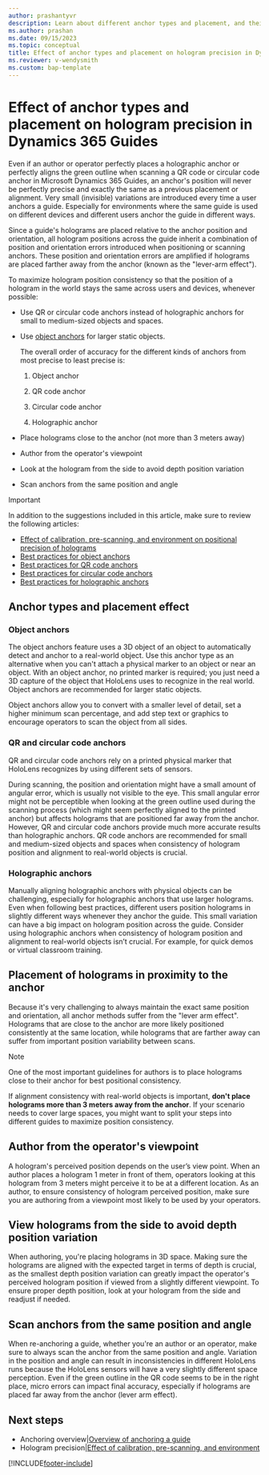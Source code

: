 ```yaml
---
author: prashantyvr
description: Learn about different anchor types and placement, and their effect on hologram precision in Dynamics 365 Guides. 
ms.author: prashan
ms.date: 09/15/2023
ms.topic: conceptual
title: Effect of anchor types and placement on hologram precision in Dynamics 365 Guides
ms.reviewer: v-wendysmith
ms.custom: bap-template
---
```


# Effect of anchor types and placement on hologram precision in Dynamics 365 Guides

Even if an author or operator perfectly places a holographic anchor or perfectly aligns the green outline when scanning a QR code or circular code anchor in Microsoft Dynamics 365 Guides, an anchor's position will never be perfectly precise and exactly the same as a previous placement or alignment. Very small (invisible) variations are introduced every time a user anchors a guide. Especially for environments where the same guide is used on different devices and different users anchor the guide in different ways.

Since a guide's holograms are placed relative to the anchor position and orientation, all hologram positions across the guide inherit a combination of position and orientation errors introduced when positioning or scanning anchors. These position and orientation errors are amplified if holograms are placed farther away from the anchor (known as the "lever-arm effect").

To maximize hologram position consistency so that the position of a hologram in the world stays the same across users and devices, whenever possible:

- Use QR or circular code anchors instead of holographic anchors for small to medium-sized objects and spaces.

- Use [object anchors](pc-app-anchor-object.md) for larger static objects.

    The overall order of accuracy for the different kinds of anchors from most precise to least precise is:

    1. Object anchor

    1. QR code anchor

    1. Circular code anchor

    1. Holographic anchor

- Place holograms close to the anchor (not more than 3 meters away)

- Author from the operator's viewpoint

- Look at the hologram from the side to avoid depth position variation

- Scan anchors from the same position and angle

> [!IMPORTANT]
> In addition to the suggestions included in this article, make sure to review the following articles:
>
> - [Effect of calibration, pre-scanning, and environment on positional precision of holograms](pc-app-anchor-improve-hologram-precision.md)
> - [Best practices for object anchors](pc-app-anchor-object-best-practices.md)
> - [Best practices for QR code anchors](pc-app-anchor-qr-best-practices.md)
> - [Best practices for circular code anchors](pc-app-anchor-circular-best-practices.md)
> - [Best practices for holographic anchors](pc-app-anchor-holographic-best-practices.md)

## Anchor types and placement effect

### Object anchors

The object anchors feature uses a 3D object of an object to automatically detect and anchor to a real-world object. Use this anchor type as an alternative when you can't attach a physical marker to an object or near an object. With an object anchor, no printed marker is required; you just need a 3D capture of the object that HoloLens uses to recognize in the real world. Object anchors are recommended for larger static objects.

Object anchors allow you to convert with a smaller level of detail, set a higher minimum scan percentage, and add step text or graphics to encourage operators to scan the object from all sides.

### QR and circular code anchors

QR and circular code anchors rely on a printed physical marker that HoloLens recognizes by using different sets of sensors.

During scanning, the position and orientation might have a small amount of angular error, which is usually not visible to the eye. This small angular error might not be perceptible when looking at the green outline used during the scanning process (which might seem perfectly aligned to the printed anchor) but affects holograms that are positioned far away from the anchor. However, QR and circular code anchors provide much more accurate results than holographic anchors. QR code anchors are recommended for small and medium-sized objects and spaces when consistency of hologram position and alignment to real-world objects is crucial.

### Holographic anchors

Manually aligning holographic anchors with physical objects can be challenging, especially for holographic anchors that use larger holograms. Even when following best practices, different users position holograms in slightly different ways whenever they anchor the guide. This small variation can have a big impact on hologram position across the guide. Consider using holographic anchors when consistency of hologram position and alignment to real-world objects isn’t crucial. For example, for quick demos or virtual classroom training.

## Placement of holograms in proximity to the anchor

Because it's very challenging to always maintain the exact same position and orientation, all anchor methods suffer from the "lever arm effect". Holograms that are close to the anchor are more likely positioned consistently at the same location, while holograms that are farther away can suffer from important position variability between scans.

> [!NOTE]
> One of the most important guidelines for authors is to place holograms close to their anchor for best positional consistency.

If alignment consistency with real-world objects is important, **don't place holograms more than 3 meters away from the anchor**. If your scenario needs to cover large spaces, you might want to split your steps into different guides to maximize position consistency.

## Author from the operator's viewpoint

A hologram's perceived position depends on the user’s view point. When an author places a hologram 1 meter in front of them, operators looking at this hologram from 3 meters might perceive it to be at a different location. As an author, to ensure consistency of hologram perceived position, make sure you are authoring from a viewpoint most likely to be used by your operators. 

## View holograms from the side to avoid depth position variation

When authoring, you're placing holograms in 3D space. Making sure the holograms are aligned with the expected target in terms of depth is crucial, as the smallest depth position variation can greatly impact the operator's perceived hologram position if viewed from a slightly different viewpoint. To ensure proper depth position, look at your hologram from the side and readjust if needed.  

## Scan anchors from the same position and angle

When re-anchoring a guide, whether you're an author or an operator, make sure to always scan the anchor from the same position and angle. Variation in the position and angle can result in inconsistencies in different HoloLens runs because the HoloLens sensors will have a very slightly different space perception. Even if the green outline in the QR code seems to be in the right place, micro errors can impact final accuracy, especially if holograms are placed far away from the anchor (lever arm effect).

## Next steps

- Anchoring overview|[Overview of anchoring a guide](pc-app-anchor.md)
- Hologram precision|[Effect of calibration, pre-scanning, and environment](pc-app-anchor-improve-hologram-precision.md)

[!INCLUDE[footer-include](../includes/footer-banner.md)]
